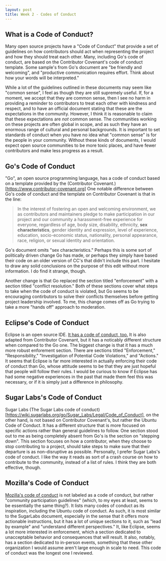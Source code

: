 ```yaml
---
layout: post
title: Week 2 - Codes of Conduct
---
```


## What is a Code of Conduct?
Many open source projects have a "Code of Conduct" that provide a set of guidelines on how contributors should act when representing the project and how they should treat each other. Many, including Go's code of conduct, are based on the Contributor Covenant's code of conduct template. Some sample's from Go's document are "be friendly and welcoming", and "productive communication requires effort. Think about how your words will be interpreted."

<!--more-->


While a lot of the guidelines outlined in these documents may seem like "common sense", I feel as though they are still supremely useful. If, for a moment, we accept that they are common sense, then I see no harm in providing a reminder to contributors to treat each other with kindness and respect, and to have an official document stating that these are the expectations in the community. However, I think it is reasonable to claim that these expectations are *not* common sense. The communities working on these projects are often global in scope, and as such they have an enormous range of cultural and personal backgrounds. It is important to set standards of conduct when you have no idea what "common sense" is for the people in your community. Without these kinds of documents, I would expect open source communities to be more toxic places, and have fewer contributors and make less progress as a result.

## Go's Code of Conduct
"Go", an open source programming language, has a code of conduct based on a template provided by the (Contributor Covenant.)[https://www.contributor-covenant.org] One notable difference between Go's code of conduct and the template on Contributor Covenant is that in the line:
> In the interest of fostering an open and welcoming environment, we as contributors and maintainers pledge to make participation in our project and our community a harassment-free experience for everyone, regardless of age, body size, disability, ethnicity, **sex characteristics**, gender identity and expression, level of experience, education, socio-economic status, nationality, personal appearance, race, religion, or sexual identity and orientation.

Go's document omits "sex characteristics." Perhaps this is some sort of politically driven change Go has made, or perhaps they simply have based their code on an older version of CC's that didn't include this part. I hesitate to draw any solid conclusions on the purpose of this edit without more information. I do find it strange, though.

Another change is that Go replaced the section titled "enforcement" with a section titled "conflict resolution." Both of these sections cover what steps to take when the code of conduct is violated, but Go seems to be encouraging contirbutors to solve their conflicts themselves before getting project leadership involved. To me, this change comes off as Go trying to take a more "hands off" approach to moderation.

## Eclipse's Code of Conduct
Eclipse is an open source IDE. [It has a code of conduct, too.](https://www.eclipse.org/org/documents/Community_Code_of_Conduct.php) It is also adapted from Contributor Covenant, but it has a noticably different structure when compared to the Go one. The biggest change is that it has a much more robust enforement section. There are sections titled "Enforcement," "Responsibility," "Investigation of Potential Code Violations," and "Actions." It seems that Eclipse is far more interested in actually enforcing their code of conduct than Go, whose attitude seems to be that they are just hopeful that people will follow their rules. I would be curious to know if Eclipse has had some negative experiences in the past that made them feel this was necessary, or if it is simply just a difference in philosophy.

## Sugar Labs's Code of Conduct
Sugar Labs (The Sugar Labs code of conduct)[https://wiki.sugarlabs.org/go/Sugar_Labs/Legal/Code_of_Conduct], on the other hand, is not based on Contributor Covenant's, but rather the Ubuntu Code of Conduct. It has a different structure that is more focused on specific actions rather than general guidelines to follow. One section stood out to me as being completely absent from Go's is the section on "stepping down". This section focuses on how a contributor, when they choose to stop contributing to a project, should take steps to make sure that their departure is as non-disruptive as possible. Personally, I prefer Sugar Labs's code of conduct. I like the way it reads as sort of a crash course on how to contribute to the community, instead of a list of rules. I think they are both effective, though.

## Mozilla's Code of Conduct
[Mozilla's code of conduct](https://www.mozilla.org/en-US/about/governance/policies/participation/) is not labeled as a code of conduct, but rather "community participation guidelines" (which, to my eyes at least, seems to be essentially the same thing?). It lists many codes of conduct as its inspiration, including the Ubuntu code of conduct. As such, it is most similar to the SugarLabs document, especially in the sense that it offers more actionable instructions, but it has a lot of unique sections to it, such as "lead by example" and "understand different perspectives." It, like Eclipse, seems a lot more interested in enforcement, which a section dedicated to unacceptable behavior and consequences that will result. It also, notably, has a section dedicated to in-person events, something that these other organization I would assume aren't large enough in scale to need. This code of conduct was the longest one I reviewed.
